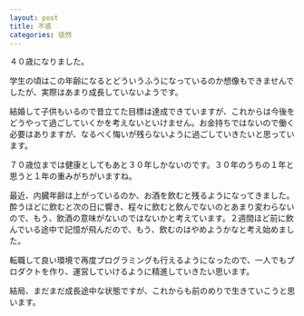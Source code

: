 ```yaml
---
layout: post
title: 不惑
categories: 徒然
---
```


４０歳になりました。

学生の頃はこの年齢になるとどういうふうになっているのか想像もできませんでしたが、実際はあまり成長していないようです。

結婚して子供もいるので昔立てた目標は達成できていますが、これからは今後をどうやって過ごしていくかを考えないといけません。お金持ちではないので働く必要はありますが、なるべく悔いが残らないように過ごしていきたいと思っています。

７０歳位までは健康としてもあと３０年しかないのです。３０年のうちの１年と思うと１年の重みがちがいますね。

最近、内臓年齢は上がっているのか、お酒を飲むと残るようになってきました。酔うほどに飲むと次の日に響き、程々に飲むと飲んでないのとあまり変わらないので、もう、飲酒の意味がないのではないかと考えています。２週間ほど前に飲んでいる途中で記憶が飛んだので、もう、飲むのはやめようかなと考え始めました。

転職して良い環境で再度プログラミングも行えるようになったので、一人でもプロダクトを作り、運営していけるように精進していきたい思います。

結局、まだまだ成長途中な状態ですが、これからも前のめりで生きていこうと思います。

